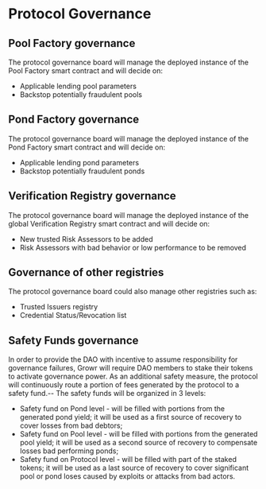 # Protocol Governance
## Pool Factory governance
The protocol governance board will manage the deployed instance of the Pool Factory smart contract and will decide on:
- Applicable lending pool parameters
- Backstop potentially fraudulent pools
## Pond Factory governance
The protocol governance board will manage the deployed instance of the Pond Factory smart contract and will decide on:
- Applicable lending pond parameters
- Backstop potentially fraudulent ponds
## Verification Registry governance
The protocol governance board will manage the deployed instance of the global Verification Registry smart contract and will decide on:
- New trusted Risk Assessors to be added
- Risk Assessors with bad behavior or low performance to be removed
## Governance of other registries
The protocol governance board could also manage other registries such as:
- Trusted Issuers registry
- Credential Status/Revocation list
## Safety Funds governance
In order to provide the DAO with incentive to assume responsibility for governance failures, Growr will require DAO members to stake their tokens to activate governance power. As an additional safety measure, the protocol will continuously route a portion of fees generated by the protocol to a safety fund.--
The safety funds will be organized in 3 levels:
- Safety fund on Pond level - will be filled with portions from the generated pond yield; it will be used as a first source of recovery to cover losses from bad debtors;
- Safety fund on Pool level - will be filled with portions from the generated pool yield; it will be used as a second source of recovery to compensate losses bad performing ponds;
- Safety fund on Protocol level - will be filled with part of the staked tokens; it will be used as a last source of recovery to cover significant pool or pond loses caused by exploits or attacks from bad actors.

